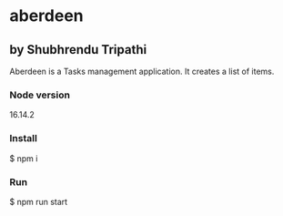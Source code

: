 # aberdeen
## by Shubhrendu Tripathi
Aberdeen is a Tasks management application. It creates a list of items.

### Node version

16.14.2


### Install

$ npm i


### Run

$ npm run start
